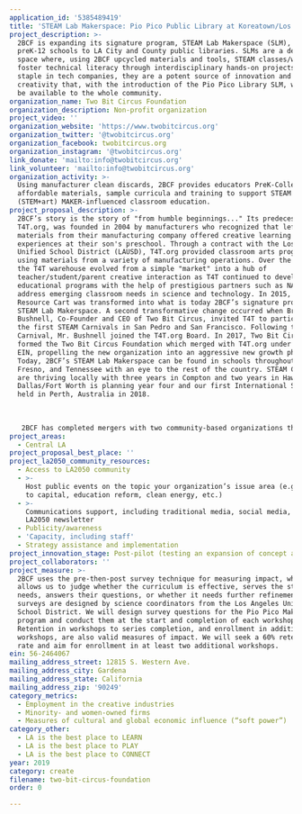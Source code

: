 ```yaml
---
application_id: '5385489419'
title: 'STEAM Lab Makerspace: Pio Pico Public Library at Koreatown/Los Angeles'
project_description: >-
  2BCF is expanding its signature program, STEAM Lab Makerspace (SLM), from
  preK-12 schools to LA City and County public libraries. SLMs are a designated
  space where, using 2BCF upcycled materials and tools, STEAM classes/workshops
  foster technical literacy through interdisciplinary hands-on projects. A
  staple in tech companies, they are a potent source of innovation and
  creativity that, with the introduction of the Pio Pico Library SLM, will now
  be available to the whole community.
organization_name: Two Bit Circus Foundation
organization_description: Non-profit organization
project_video: ''
organization_website: 'https://www.twobitcircus.org'
organization_twitter: '@twobitcircus.org'
organization_facebook: twobitcircus.org
organization_instagram: '@twobitcircus.org'
link_donate: 'mailto:info@twobitcircus.org'
link_volunteer: 'mailto:info@twobitcircus.org'
organization_activity: >-
  Using manufacturer clean discards, 2BCF provides educators PreK-College
  affordable materials, sample curricula and training to support STEAM
  (STEM+art) MAKER-influenced classroom education.
project_proposal_description: >-
  2BCF’s story is the story of "from humble beginnings..." Its predecessor,
  T4T.org, was founded in 2004 by manufacturers who recognized that leftover
  materials from their manufacturing company offered creative learning
  experiences at their son's preschool. Through a contract with the Los Angeles
  Unified School District (LAUSD), T4T.org provided classroom arts programming,
  using materials from a variety of manufacturing operations. Over the years,
  the T4T warehouse evolved from a simple "market" into a hub of
  teacher/student/parent creative interaction as T4T continued to develop
  educational programs with the help of prestigious partners such as NASA to
  address emerging classroom needs in science and technology. In 2015, T4T.org’s
  Resource Cart was transformed into what is today 2BCF’s signature program, the
  STEAM Lab Makerspace. A second transformative change occurred when Brent
  Bushnell, Co-Founder and CEO of Two Bit Circus, invited T4T to participate in
  the first STEAM Carnivals in San Pedro and San Francisco. Following the STEAM
  Carnival, Mr. Bushnell joined the T4T.org Board. In 2017, Two Bit Circus
  formed the Two Bit Circus Foundation which merged with T4T.org under T4T’s
  EIN, propelling the new organization into an aggressive new growth phase.
  Today, 2BCF’s STEAM Lab Makerspace can be found in schools throughout So. CA,
  Fresno, and Tennessee with an eye to the rest of the country. STEAM Carnivals
  are thriving locally with three years in Compton and two years in Hawthorne.
  Dallas/Fort Worth is planning year four and our first International SC was
  held in Perth, Australia in 2018. 
   
   
   
   2BCF has completed mergers with two community-based organizations that will remain as Divisions within 2BCF. Imagination Foundation (IF), which grew out of “Caine’s Arcade,” finds, fosters and funds creativity and entrepreneurship in children around the world and LA Makerspace (LAM) with a mission to ensure equitable access to the technical knowledge, digital literacy, and problem-solving skills. 2BCF has now embarked on its newest mission to bring the benefits of its STEAM Lab Makerspace into the community-at-large through the public library system.
project_areas:
  - Central LA
project_proposal_best_place: ''
project_la2050_community_resources:
  - Access to LA2050 community
  - >-
    Host public events on the topic your organization’s issue area (e.g. access
    to capital, education reform, clean energy, etc.) 
  - >-
    Communications support, including traditional media, social media, and
    LA2050 newsletter
  - Publicity/awareness
  - 'Capacity, including staff'
  - Strategy assistance and implementation
project_innovation_stage: Post-pilot (testing an expansion of concept after initially successful pilot)
project_collaborators: ''
project_measure: >-
  2BCF uses the pre-then-post survey technique for measuring impact, which
  allows us to judge whether the curriculum is effective, serves the students'
  needs, answers their questions, or whether it needs further refinement. Our
  surveys are designed by science coordinators from the Los Angeles Unified
  School District. We will design survey questions for the Pio Pico Makerspace
  program and conduct them at the start and completion of each workshop series.
  Retention in workshops to series completion, and enrollment in additional
  workshops, are also valid measures of impact. We will seek a 60% retention
  rate and aim for enrollment in at least two additional workshops.
ein: 56-2464067
mailing_address_street: 12815 S. Western Ave.
mailing_address_city: Gardena
mailing_address_state: California
mailing_address_zip: '90249'
category_metrics:
  - Employment in the creative industries
  - Minority- and women-owned firms
  - Measures of cultural and global economic influence (“soft power”)
category_other:
  - LA is the best place to LEARN
  - LA is the best place to PLAY
  - LA is the best place to CONNECT
year: 2019
category: create
filename: two-bit-circus-foundation
order: 0

---
```

